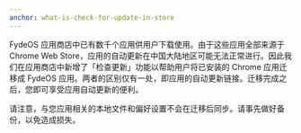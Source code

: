 ```yaml
---
anchor: what-is-check-for-update-in-store
---
```

FydeOS 应用商店中已有数千个应用供用户下载使用。由于这些应用全部来源于 Chrome Web Store，应用的自动更新在中国大陆地区可能无法正常进行。因此我们在应用商店中新增了「检查更新」功能以帮助用户将已安装的 Chrome 应用迁移成 FydeOS 应用。两者的区别仅有一处，即应用的自动更新链接。迁移完成之后，您即可享受应用自动更新的便利。

请注意，与您应用相关的本地文件和偏好设置不会在迁移后同步。请事先做好备份，以免造成损失。
